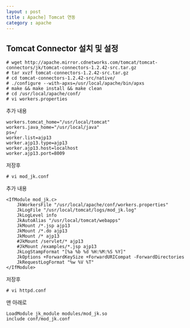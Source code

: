 ```yaml
---
layout : post
title : Apache] Tomcat 연동
category : apache
---
```


## Tomcat Connector 설치 및 설정
    # wget http://apache.mirror.cdnetworks.com/tomcat/tomcat-connectors/jk/tomcat-connectors-1.2.42-src.tar.gz
    # tar xvzf tomcat-connectors-1.2.42-src.tar.gz
    # cd tomcat-connectors-1.2.42-src/native/
    # ./configure --with-apxs=/usr/local/apache/bin/apxs
    # make && make install && make clean
    # cd /usr/local/apache/conf/
    # vi workers.properties

추가 내용

    workers.tomcat_home="/usr/local/tomcat"
    workers.java_home="/usr/local/java"
    ps=/
    worker.list=ajp13
    worker.ajp13.type=ajp13
    worker.ajp13.host=localhost
    worker.ajp13.port=8009

저장후

    # vi mod_jk.conf
    
추가 내용

    <IfModule mod_jk.c>
        JkWorkersFile "/usr/local/apache/conf/workers.properties"
        JkLogFile "/usr/local/tomcat/logs/mod_jk.log"
        JkLogLevel info
        JkAutoAlias "/usr/local/tomcat/webapps"
        JkMount /*.jsp ajp13
        JkMount /*.do ajp13
        JkMount /* ajp13
        #JkMount /servlet/* ajp13
        #JkMount /examples/*.jsp ajp13
        JkLogStampFormat "[%a %b %d %H:%M:%S %Y]"
        JkOptions +ForwardKeySize +ForwardURICompat -ForwardDirectories
        JkRequestLogFormat "%w %V %T"
    </IfModule>

저장후

    # vi httpd.conf

맨 아래로

    LoadModule jk_module modules/mod_jk.so 
    include conf/mod_jk.conf
